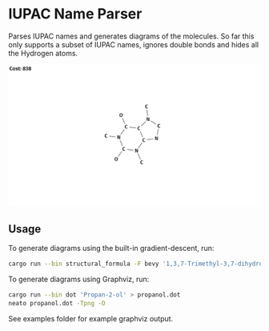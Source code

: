 # IUPAC Name Parser

Parses IUPAC names and generates diagrams of the molecules. So far this only supports a subset of IUPAC names, ignores double bonds and hides all the Hydrogen atoms.

![Caffeine drawn using custom code](examples/Screenshot%20from%202024-07-02%2017-07-02.png)

## Usage

To generate diagrams using the built-in gradient-descent, run:

```sh
cargo run --bin structural_formula -F bevy '1,3,7-Trimethyl-3,7-dihydro-1H-purine-2,6-dione'
```

To generate diagrams using Graphviz, run:

```sh
cargo run --bin dot 'Propan-2-ol' > propanol.dot
neato propanol.dot -Tpng -O
```

See examples folder for example graphviz output.
